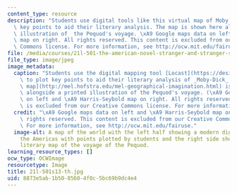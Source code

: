 ```yaml
---
content_type: resource
description: "Students use digital tools like this virtual map of Moby Dick to plot\
  \ key points to aid their literary analysis. The map is shown here alongside a printed\
  \ illustration of  the Pequod's voyage. \xA9 Google maps data on left and \xA9 Harris-Seybold\
  \ map on right. All rights reserved. This content is excluded from our Creative\
  \ Commons license. For more information, see http://ocw.mit.edu/fairuse."
file: /media/courses/21l-501-the-american-novel-stranger-and-stranger-spring-2013/8873e5ab1b5085604f0c5bc69b9dc4e4_21l-501s13-th.jpg
file_type: image/jpeg
image_metadata:
  caption: "Students use the digital mapping tool [Locast](https://design.mit.edu/projects/open-locast-framework)\
    \ to plot key points to aid their literary analysis of _Moby-Dick_. The [virtual\
    \ map](http://mel.hofstra.edu/mel-geographical-imagination.html) is shown here\
    \ alongside a printed illustration of the Pequod's voyage. (\xA9 Google maps data\
    \ on left and \xA9 Harris-Seybold map on right. All rights reserved. This content\
    \ is excluded from our Creative Commons license. For more information, see [http://ocw.mit.edu/fairuse](/fairuse).)"
  credit: "\xA9 Google maps data on left and \xA9 Harris-Seybold map on right. All\
    \ rights reserved. This content is excluded from our Creative Commons license.\
    \ For more information, see http://ocw.mit.edu/fairuse."
  image-alt: A map of the world with the left half showing a modern digital map of
    the Americas with points plotted by students and the right side showing an old
    literary map of the voyage of the Pequod.
learning_resource_types: []
ocw_type: OCWImage
resourcetype: Image
title: 21l-501s13-th.jpg
uid: 8873e5ab-1b50-8560-4f0c-5bc69b9dc4e4
---
```

